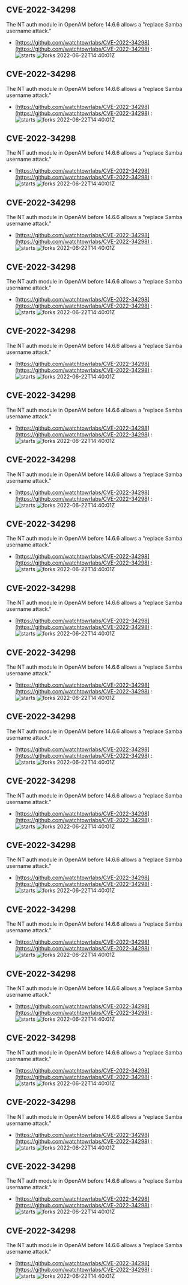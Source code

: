## CVE-2022-34298
 The NT auth module in OpenAM before 14.6.6 allows a "replace Samba username attack."

- [https://github.com/watchtowrlabs/CVE-2022-34298](https://github.com/watchtowrlabs/CVE-2022-34298) :  
![starts](https://img.shields.io/github/stars/watchtowrlabs/CVE-2022-34298.svg) 
![forks](https://img.shields.io/github/forks/watchtowrlabs/CVE-2022-34298.svg) 
2022-06-22T14:40:01Z

## CVE-2022-34298
 The NT auth module in OpenAM before 14.6.6 allows a "replace Samba username attack."

- [https://github.com/watchtowrlabs/CVE-2022-34298](https://github.com/watchtowrlabs/CVE-2022-34298) :  
![starts](https://img.shields.io/github/stars/watchtowrlabs/CVE-2022-34298.svg) 
![forks](https://img.shields.io/github/forks/watchtowrlabs/CVE-2022-34298.svg) 
2022-06-22T14:40:01Z

## CVE-2022-34298
 The NT auth module in OpenAM before 14.6.6 allows a "replace Samba username attack."

- [https://github.com/watchtowrlabs/CVE-2022-34298](https://github.com/watchtowrlabs/CVE-2022-34298) :  
![starts](https://img.shields.io/github/stars/watchtowrlabs/CVE-2022-34298.svg) 
![forks](https://img.shields.io/github/forks/watchtowrlabs/CVE-2022-34298.svg) 
2022-06-22T14:40:01Z

## CVE-2022-34298
 The NT auth module in OpenAM before 14.6.6 allows a "replace Samba username attack."

- [https://github.com/watchtowrlabs/CVE-2022-34298](https://github.com/watchtowrlabs/CVE-2022-34298) :  
![starts](https://img.shields.io/github/stars/watchtowrlabs/CVE-2022-34298.svg) 
![forks](https://img.shields.io/github/forks/watchtowrlabs/CVE-2022-34298.svg) 
2022-06-22T14:40:01Z

## CVE-2022-34298
 The NT auth module in OpenAM before 14.6.6 allows a "replace Samba username attack."

- [https://github.com/watchtowrlabs/CVE-2022-34298](https://github.com/watchtowrlabs/CVE-2022-34298) :  
![starts](https://img.shields.io/github/stars/watchtowrlabs/CVE-2022-34298.svg) 
![forks](https://img.shields.io/github/forks/watchtowrlabs/CVE-2022-34298.svg) 
2022-06-22T14:40:01Z

## CVE-2022-34298
 The NT auth module in OpenAM before 14.6.6 allows a "replace Samba username attack."

- [https://github.com/watchtowrlabs/CVE-2022-34298](https://github.com/watchtowrlabs/CVE-2022-34298) :  
![starts](https://img.shields.io/github/stars/watchtowrlabs/CVE-2022-34298.svg) 
![forks](https://img.shields.io/github/forks/watchtowrlabs/CVE-2022-34298.svg) 
2022-06-22T14:40:01Z

## CVE-2022-34298
 The NT auth module in OpenAM before 14.6.6 allows a "replace Samba username attack."

- [https://github.com/watchtowrlabs/CVE-2022-34298](https://github.com/watchtowrlabs/CVE-2022-34298) :  
![starts](https://img.shields.io/github/stars/watchtowrlabs/CVE-2022-34298.svg) 
![forks](https://img.shields.io/github/forks/watchtowrlabs/CVE-2022-34298.svg) 
2022-06-22T14:40:01Z

## CVE-2022-34298
 The NT auth module in OpenAM before 14.6.6 allows a "replace Samba username attack."

- [https://github.com/watchtowrlabs/CVE-2022-34298](https://github.com/watchtowrlabs/CVE-2022-34298) :  
![starts](https://img.shields.io/github/stars/watchtowrlabs/CVE-2022-34298.svg) 
![forks](https://img.shields.io/github/forks/watchtowrlabs/CVE-2022-34298.svg) 
2022-06-22T14:40:01Z

## CVE-2022-34298
 The NT auth module in OpenAM before 14.6.6 allows a "replace Samba username attack."

- [https://github.com/watchtowrlabs/CVE-2022-34298](https://github.com/watchtowrlabs/CVE-2022-34298) :  
![starts](https://img.shields.io/github/stars/watchtowrlabs/CVE-2022-34298.svg) 
![forks](https://img.shields.io/github/forks/watchtowrlabs/CVE-2022-34298.svg) 
2022-06-22T14:40:01Z

## CVE-2022-34298
 The NT auth module in OpenAM before 14.6.6 allows a "replace Samba username attack."

- [https://github.com/watchtowrlabs/CVE-2022-34298](https://github.com/watchtowrlabs/CVE-2022-34298) :  
![starts](https://img.shields.io/github/stars/watchtowrlabs/CVE-2022-34298.svg) 
![forks](https://img.shields.io/github/forks/watchtowrlabs/CVE-2022-34298.svg) 
2022-06-22T14:40:01Z

## CVE-2022-34298
 The NT auth module in OpenAM before 14.6.6 allows a "replace Samba username attack."

- [https://github.com/watchtowrlabs/CVE-2022-34298](https://github.com/watchtowrlabs/CVE-2022-34298) :  
![starts](https://img.shields.io/github/stars/watchtowrlabs/CVE-2022-34298.svg) 
![forks](https://img.shields.io/github/forks/watchtowrlabs/CVE-2022-34298.svg) 
2022-06-22T14:40:01Z

## CVE-2022-34298
 The NT auth module in OpenAM before 14.6.6 allows a "replace Samba username attack."

- [https://github.com/watchtowrlabs/CVE-2022-34298](https://github.com/watchtowrlabs/CVE-2022-34298) :  
![starts](https://img.shields.io/github/stars/watchtowrlabs/CVE-2022-34298.svg) 
![forks](https://img.shields.io/github/forks/watchtowrlabs/CVE-2022-34298.svg) 
2022-06-22T14:40:01Z

## CVE-2022-34298
 The NT auth module in OpenAM before 14.6.6 allows a "replace Samba username attack."

- [https://github.com/watchtowrlabs/CVE-2022-34298](https://github.com/watchtowrlabs/CVE-2022-34298) :  
![starts](https://img.shields.io/github/stars/watchtowrlabs/CVE-2022-34298.svg) 
![forks](https://img.shields.io/github/forks/watchtowrlabs/CVE-2022-34298.svg) 
2022-06-22T14:40:01Z

## CVE-2022-34298
 The NT auth module in OpenAM before 14.6.6 allows a "replace Samba username attack."

- [https://github.com/watchtowrlabs/CVE-2022-34298](https://github.com/watchtowrlabs/CVE-2022-34298) :  
![starts](https://img.shields.io/github/stars/watchtowrlabs/CVE-2022-34298.svg) 
![forks](https://img.shields.io/github/forks/watchtowrlabs/CVE-2022-34298.svg) 
2022-06-22T14:40:01Z

## CVE-2022-34298
 The NT auth module in OpenAM before 14.6.6 allows a "replace Samba username attack."

- [https://github.com/watchtowrlabs/CVE-2022-34298](https://github.com/watchtowrlabs/CVE-2022-34298) :  
![starts](https://img.shields.io/github/stars/watchtowrlabs/CVE-2022-34298.svg) 
![forks](https://img.shields.io/github/forks/watchtowrlabs/CVE-2022-34298.svg) 
2022-06-22T14:40:01Z

## CVE-2022-34298
 The NT auth module in OpenAM before 14.6.6 allows a "replace Samba username attack."

- [https://github.com/watchtowrlabs/CVE-2022-34298](https://github.com/watchtowrlabs/CVE-2022-34298) :  
![starts](https://img.shields.io/github/stars/watchtowrlabs/CVE-2022-34298.svg) 
![forks](https://img.shields.io/github/forks/watchtowrlabs/CVE-2022-34298.svg) 
2022-06-22T14:40:01Z

## CVE-2022-34298
 The NT auth module in OpenAM before 14.6.6 allows a "replace Samba username attack."

- [https://github.com/watchtowrlabs/CVE-2022-34298](https://github.com/watchtowrlabs/CVE-2022-34298) :  
![starts](https://img.shields.io/github/stars/watchtowrlabs/CVE-2022-34298.svg) 
![forks](https://img.shields.io/github/forks/watchtowrlabs/CVE-2022-34298.svg) 
2022-06-22T14:40:01Z

## CVE-2022-34298
 The NT auth module in OpenAM before 14.6.6 allows a "replace Samba username attack."

- [https://github.com/watchtowrlabs/CVE-2022-34298](https://github.com/watchtowrlabs/CVE-2022-34298) :  
![starts](https://img.shields.io/github/stars/watchtowrlabs/CVE-2022-34298.svg) 
![forks](https://img.shields.io/github/forks/watchtowrlabs/CVE-2022-34298.svg) 
2022-06-22T14:40:01Z

## CVE-2022-34298
 The NT auth module in OpenAM before 14.6.6 allows a "replace Samba username attack."

- [https://github.com/watchtowrlabs/CVE-2022-34298](https://github.com/watchtowrlabs/CVE-2022-34298) :  
![starts](https://img.shields.io/github/stars/watchtowrlabs/CVE-2022-34298.svg) 
![forks](https://img.shields.io/github/forks/watchtowrlabs/CVE-2022-34298.svg) 
2022-06-22T14:40:01Z

## CVE-2022-34298
 The NT auth module in OpenAM before 14.6.6 allows a "replace Samba username attack."

- [https://github.com/watchtowrlabs/CVE-2022-34298](https://github.com/watchtowrlabs/CVE-2022-34298) :  
![starts](https://img.shields.io/github/stars/watchtowrlabs/CVE-2022-34298.svg) 
![forks](https://img.shields.io/github/forks/watchtowrlabs/CVE-2022-34298.svg) 
2022-06-22T14:40:01Z

